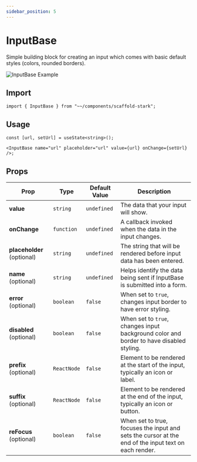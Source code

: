 ```yaml
---
sidebar_position: 5
---
```


# InputBase

Simple building block for creating an input which comes with basic default styles (colors, rounded borders).

![InputBase Example](/img/inputBase.png)

## Import

```tsx
import { InputBase } from "~~/components/scaffold-stark";
```

## Usage

```tsx
const [url, setUrl] = useState<string>();

<InputBase name="url" placeholder="url" value={url} onChange={setUrl} />;
```

## Props

| Prop                       | Type        | Default Value | Description                                                                             |
| -------------------------- | ----------- | ------------- | --------------------------------------------------------------------------------------- |
| **value**                  | `string`    | `undefined`   | The data that your input will show.                                                     |
| **onChange**               | `function`  | `undefined`   | A callback invoked when the data in the input changes.                                  |
| **placeholder** (optional) | `string`    | `undefined`   | The string that will be rendered before input data has been entered.                    |
| **name** (optional)        | `string`    | `undefined`   | Helps identify the data being sent if InputBase is submitted into a form.               |
| **error** (optional)       | `boolean`   | `false`       | When set to `true`, changes input border to have error styling.                         |
| **disabled** (optional)    | `boolean`   | `false`       | When set to `true`, changes input background color and border to have disabled styling. |
| **prefix** (optional)      | `ReactNode` | `false`       | Element to be rendered at the start of the input, typically an icon or label.           |
| **suffix** (optional)      | `ReactNode` | `false`       | Element to be rendered at the end of the input, typically an icon or button.            |
| **reFocus** (optional)     | `boolean`   | `false`       | When set to true, focuses the input and sets the cursor at the end of the input text on each render. |
